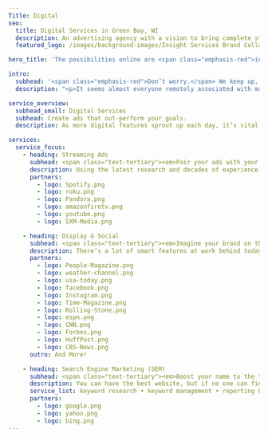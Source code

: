 ```yaml
---
Title: Digital
seo:
  title: Digital Services in Green Bay, WI
  description: An advertising agency with a vision to bring complete strategic development and creative execution capabilities into one roll-up-your-sleeves, hard-working kind of ad agency.
  featured_logo: /images/background-images/Insight Services Brand Collage Gray.jpg

hero_title: 'The possibilities online are <span class="emphasis-red">infinite.</span>'

intro:
  subhead: '<span class="emphasis-red">Don’t worry.</span> We keep up, so you don’t have to.'
  description: "<p>It seems almost everyone remotely associated with marketing sells some form of digital advertising. Choosing the right path can be intimidating and overwhelming. At Insight, our digital experts not only teach you about the latest options, they also share instant, ongoing and in-depth performance updates while collaborating on creative that complements and contributes to your overall marketing plan.</p>"

service_overview:
  subhead_small: Digital Services
  subhead: Create ads that out-perform your goals.
  description: As more digital features sprout up each day, it’s vital to have a knowledgeable team to monitor ever-evolving trends and consumer behavior. From first impression to purchase, we can help you strategize, learn from the data, then pivot accordingly to close the loop on your customers’ experience with your brand.

services:
  service_focus:
    - heading: Streaming Ads
      subhead: <span class="text-tertiary"><em>Pair your ads with your customers’ favorite content.</em></span>
      description: Using the latest research and decades of experience, our media buyers and creatives work together to build a full-service program that seamlessly places your brand message alongside your audience’s favorite sources of entertainment.
      partners:
        - logo: Spotify.png
        - logo: roku.png
        - logo: Pandora.png
        - logo: amazonfiretv.png
        - logo: youtube.png
        - logo: SXM-Media.png

    - heading: Display & Social
      subhead: <span class="text-tertiary"><em>Imagine your brand on the nation’s top sites.</em></span>
      description: There’s a lot of smart features at work behind today’s digital display and social ads. With ability to target mobile users by location or retarget consumers based on their online behavior in real time, our media specialists know how to leverage the latest technology in your strategic media plan.
      partners:
        - logo: People-Magazine.png
        - logo: weather-channel.png
        - logo: usa-today.png
        - logo: facebook.png
        - logo: Instagram.png
        - logo: Time-Magazine.png
        - logo: Rolling-Stone.png
        - logo: espn.png
        - logo: CNN.png
        - logo: Forbes.png
        - logo: HuffPost.png
        - logo: CBS-News.png
      outro: And More!

    - heading: Search Engine Marketing (SEM)
      subhead: <span class="text-tertiary"><em>Boost your name to the top of search rankings.</em></span>
      description: You can have the best website, but if no one can find it, it may as well not exist. Search engine marketing is essential to any digital marketing plan. Insight’s combined experience in media, copywriting and digital marketing can help your brand climb the ranks of popular search engines.
      service_list: keyword research • keyword management • reporting & analytics • ongoing communication with media representatives
      partners: 
        - logo: google.png
        - logo: yahoo.png
        - logo: bing.png
---
```

